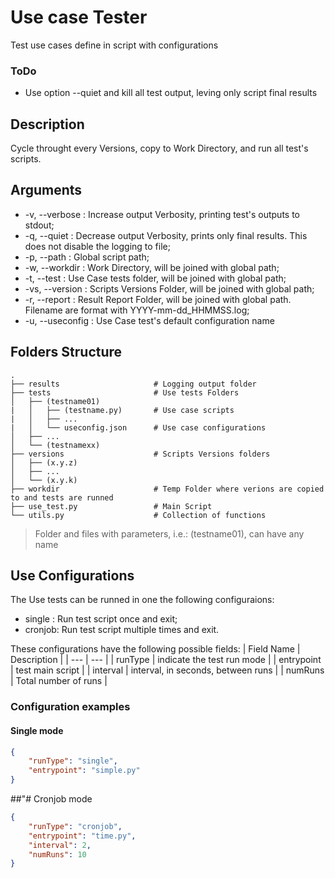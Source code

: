 # Use case Tester

Test use cases define in script with configurations

### ToDo
 - Use option --quiet and kill all test output, leving only script final results

 ## Description
 Cycle throught every Versions, copy to Work Directory, and run all test's scripts.

 ## Arguments
 - -v, --verbose : Increase output Verbosity, printing test's outputs to stdout;
 - -q, --quiet : Decrease output Verbosity, prints only final results. This does not disable the logging to file;
 - -p, --path : Global script path;
 - -w, --workdir : Work Directory, will be joined with global path;
 - -t, --test : Use Case tests folder, will be joined with global path;
 - -vs, --version : Scripts Versions Folder, will be joined with global path;
 - -r, --report : Result Report Folder, will be joined with global path. Filename are format with YYYY-mm-dd_HHMMSS.log;
 - -u, --useconfig : Use Case test's default configuration name

 ## Folders Structure
    .
    ├── results                     # Logging output folder
    ├── tests                       # Use tests Folders
    │   ├── (testname01)
    |   │   ├── (testname.py)       # Use case scripts
    |   │   ├── ...
    |   │   └── useconfig.json      # Use case configurations
    │   ├── ...
    │   └── (testnamexx)
    ├── versions                    # Scripts Versions folders
    │   ├── (x.y.z)
    │   ├── ...
    │   └── (x.y.k)
    ├── workdir                     # Temp Folder where verions are copied to and tests are runned
    ├── use_test.py                 # Main Script
    └── utils.py                    # Collection of functions

> Folder and files with parameters, i.e.: (testname01), can have any name

## Use Configurations
The Use tests can be runned in one the following configuraions:
 - single : Run test script once and exit;
 - cronjob: Run test script multiple times and exit.

These configurations have the following possible fields:
| Field Name | Description |
| --- | --- |
| runType | indicate the test run mode |
| entrypoint | test main script |
| interval | interval, in seconds, between runs |
| numRuns | Total number of runs |

### Configuration examples
#### Single mode
```json
{
    "runType": "single",
    "entrypoint": "simple.py"
}
```

##"# Cronjob mode
```json
{
    "runType": "cronjob",
    "entrypoint": "time.py",
    "interval": 2,
    "numRuns": 10
}
```